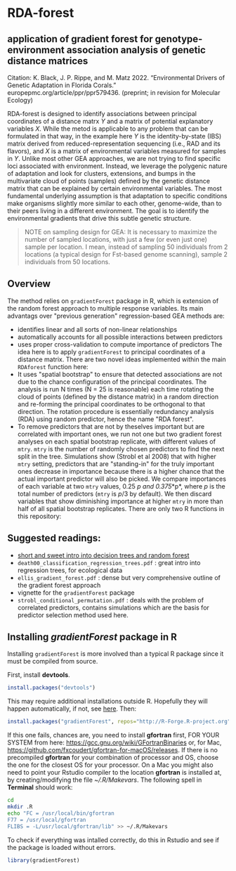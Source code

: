 # RDA-forest
## application of gradient forest for genotype-environment association analysis of genetic distance matrices

Citation: K. Black, J. P. Rippe, and M. Matz 2022. “Environmental Drivers of Genetic Adaptation in Florida Corals.” europepmc.org/article/ppr/ppr579436. (preprint; in revision for Molecular Ecology)

RDA-forest is designed to identify associations between principal coordinates of a distance matrx *Y* and a matrix of potential explanatory variables *X*. While the metod is applicable to any problem that can be formulated in that way, in the example here *Y* is the identity-by-state (IBS) matrix derived from reduced-representation sequencing (i.e., RAD and its flavors), and *X* is a matrix of environmental variables measured for samples in *Y*. Unlike most other GEA approaches, we are not trying to find specific loci associated with environment. Instead, we leverage the polygenic nature of adaptation and look for clusters, extensions, and bumps in the multivariate cloud of points (samples) defined by the genetic distance matrix that can be explained by certain environmental variables. The most fundamental underlying assumption is that adaptation to specific conditions make organisms slightly more similar to each other, genome-wide, than to their peers living in a different environment. The goal is to identify the environmental gradients that drive this subtle genetic structure.

> NOTE on sampling design for GEA: It is necessary to maximize the number of sampled locations, with just a few (or even just one) sample per location. I mean, instead of sampling 50 individuals from 2 locations (a typical design for Fst-based genome scanning), sample 2 individuals from 50 locations.

## Overview ##

The method relies on `gradientForest` package in R, which is extension of the random forest approach to multiple response variables. Its main advantags over "previous generation" regression-based GEA methods are:
- identifies linear and all sorts of non-linear relationships
- automatically accounts for all possible interactions between predictors
- uses proper cross-validation to compute importance of predictors
The idea here is to apply `gradientForest` to principal coordinates of a distance matrix.
There are two novel ideas implemented within the main `RDAforest` function here:
- It uses "spatial bootstrap" to ensure that detected associations are not due to the chance configuration of the principal coordinates. The analysis is run N times (N = 25 is reasonable) each time rotating the cloud of points (defined by the distance matrix) in a random direction and re-forming the principal coordinates to be orthogonal to that direction. The rotation procedure is essentially redundancy analysis (RDA) using random predictor, hence the name "RDA forest".
- To remove predictors that are not by theselves important but are correlated with important ones, we run not one but two gradient forest analyses on each spatial bootstrap replicate, with different values of `mtry`. `mtry` is the number of randomly chosen predictors to find the next split in the tree. Simulations show (Strobl et al 2008) that with higher `mtry` setting, predictors that are "standing-in" for the truly important ones decrease in importance because there is a higher chance that the actual important predictor will also be picked. We compare importances of each variable at two `mtry` values, 0.25 **p* and 0.375**p*, where *p* is the total number of predictors (`mtry` is *p*/3 by default). We then discard variables that show diminishing importance at higher `mtry` in more than half of all spatial bootstrap replicates.
There are only two R functions in this repository: 


## Suggested readings:
- [short and sweet intro into decision trees and random forest](https://towardsdatascience.com/understanding-random-forest-58381e0602d2)
- `death00_classification_regression_trees.pdf` : great intro into regression trees, for ecological data
- `ellis_gradient_forest.pdf` : dense but very comprehensive outline of the gradient forest approach
-  vignette for the `gradientForest` package
- `strobl_conditional_permutation.pdf` : deals with the problem of correlated predictors, contains simulations which are the basis for predictor selection method used here.

## Installing *gradientForest* package in R  

Installing `gradientForest` is more involved than a typical R package since it must be compiled from source. 

First, install **devtools**. 
```R
install.packages("devtools")
```
This may require additional installations outside R. Hopefully they will happen automatically, if not, see [here](https://www.r-project.org/nosvn/pandoc/devtools.html).
Then:
```R
install.packages("gradientForest", repos="http://R-Forge.R-project.org")
```
If this one fails, chances are, you need to install **gfortran** first, FOR YOUR SYSTEM from here:
https://gcc.gnu.org/wiki/GFortranBinaries or, for Mac, https://github.com/fxcoudert/gfortran-for-macOS/releases. If there is no precompiled **gfortran** for your combination of processor and OS, choose the one for the closest OS for your processor.
On a Mac you might also need to point your Rstudio compiler to the location **gfortran** is installed at, by creating/modifying the file *~/.R/Makevars*. The following spell in **Terminal** should work:
```sh
cd
mkdir .R
echo "FC = /usr/local/bin/gfortran
F77 = /usr/local/gfortran
FLIBS = -L/usr/local/gfortran/lib" >> ~/.R/Makevars
```
To check if everything was intalled correctly, do this in Rstudio and see if the package is loaded without errors.
```R
library(gradientForest)
```

